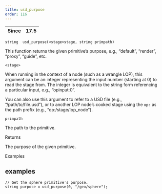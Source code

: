```yaml
---
title: usd_purpose
order: 116
---
```

| Since | 17.5 |
| --- | --- |

`string  usd_purpose(<stage>stage, string primpath)`

This function returns the given primitive’s purpose, e.g., “default”, “render”, “proxy”, “guide”, etc.

`<stage>`

When running in the context of a node (such as a wrangle LOP), this argument can be an integer representing the input number (starting at 0) to read the stage from. The integer is equivalent to the string form referencing a particular input, e.g., “opinput:0”.

You can also use this argument to refer to a USD file (e.g., “/path/to/file.usd”), or to another LOP node’s cooked stage using the `op:` as the path prefix (e.g., “op:/stage/lop_node”).

`primpath`

The path to the primitive.

Returns

The purpose of the given primitive.

Examples

## examples

```vex
// Get the sphere primitive's purpose.
string purpose = usd_purpose(0, "/geo/sphere");

```
